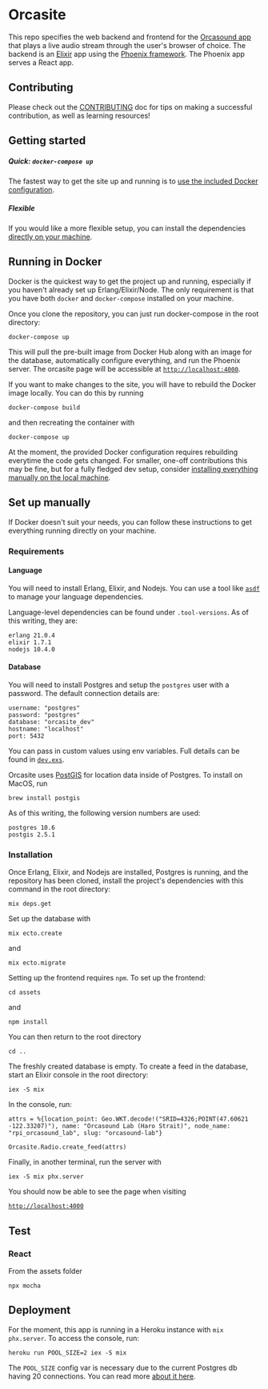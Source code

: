 # Orcasite

This repo specifies the web backend and frontend for the [Orcasound app](http://live.orcasound.net) that plays a live audio stream through the user's browser of choice. The backend is an [Elixir](https://elixir-lang.org/) app using the [Phoenix framework](https://phoenixframework.org/). The Phoenix app serves a React app.

## Contributing

Please check out the [CONTRIBUTING](CONTRIBUTING.md) doc for tips on making a successful contribution, as well as learning resources!

## Getting started

##### Quick: `docker-compose up`

The fastest way to get the site up and running is to [use the included Docker configuration](#running-in-docker).

##### Flexible

If you would like a more flexible setup, you can install the dependencies [directly on your machine](#set-up-manually).

## Running in Docker

Docker is the quickest way to get the project up and running, especially if you haven't already set up Erlang/Elixir/Node. The only requirement is that you have both `docker` and `docker-compose` installed on your machine.

Once you clone the repository, you can just run docker-compose in the root directory:

`docker-compose up`

This will pull the pre-built image from Docker Hub along with an image for the database, automatically configure everything, and run the Phoenix server. The orcasite page will be accessible at [`http://localhost:4000`](http://localhost:4000).

If you want to make changes to the site, you will have to rebuild the Docker image locally. You can do this by running

`docker-compose build`

and then recreating the container with

`docker-compose up`

At the moment, the provided Docker configuration requires rebuilding everytime the code gets changed. For smaller, one-off contributions this may be fine, but for a fully fledged dev setup, consider [installing everything manually on the local machine](#set-up-manually).

## Set up manually

If Docker doesn't suit your needs, you can follow these instructions to get everything running directly on your machine. 

### Requirements

#### Language

You will need to install Erlang, Elixir, and Nodejs. You can use a tool like [`asdf`](https://github.com/asdf-vm/asdf) to manage your language dependencies.

Language-level dependencies can be found under `.tool-versions`. As of this writing, they are:

```
erlang 21.0.4
elixir 1.7.1
nodejs 10.4.0
```

#### Database

You will need to install Postgres and setup the `postgres` user with a password. The default connection details are:

```
username: "postgres"
password: "postgres"
database: "orcasite_dev"
hostname: "localhost"
port: 5432
```

You can pass in custom values using env variables. Full details can be found in [`dev.exs`](config/dev.exs).

Orcasite uses [PostGIS](http://postgis.net/) for location data inside of Postgres. To install on MacOS, run

`brew install postgis`

As of this writing, the following version numbers are used:

```
postgres 10.6
postgis 2.5.1
```

### Installation

Once Erlang, Elixir, and Nodejs are installed, Postgres is running, and the repository has been cloned, install the project's dependencies with this command in the root directory:

`mix deps.get`

Set up the database with

`mix ecto.create`

and

`mix ecto.migrate`

Setting up the frontend requires `npm`. To set up the frontend:

`cd assets`

and

`npm install`

You can then return to the root directory

`cd ..`

The freshly created database is empty. To create a feed in the database, start an Elixir console in the root directory:

`iex -S mix`

In the console, run:

```
attrs = %{location_point: Geo.WKT.decode!("SRID=4326;POINT(47.60621 -122.33207)"), name: "Orcasound Lab (Haro Strait)", node_name: "rpi_orcasound_lab", slug: "orcasound-lab"}

Orcasite.Radio.create_feed(attrs)
```

Finally, in another terminal, run the server with

`iex -S mix phx.server`

You should now be able to see the page when visiting

[`http://localhost:4000`](http://localhost:4000)


## Test

### React

From the assets folder

`npx mocha`


## Deployment

For the moment, this app is running in a Heroku instance with `mix phx.server`. To access the console, run:

`heroku run POOL_SIZE=2 iex -S mix`

The `POOL_SIZE` config var is necessary due to the current Postgres db having 20 connections. You can read more [about it here](https://hexdocs.pm/phoenix/heroku.html#creating-environment-variables-in-heroku).
